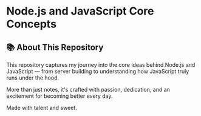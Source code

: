 # Node.js and JavaScript Core Concepts

## 📚 About This Repository

This repository captures my journey into the core ideas behind Node.js and JavaScript — from server building to understanding how JavaScript truly runs under the hood.

More than just notes, it's crafted with passion, dedication, and an excitement for becoming better every day.  

Made with talent and sweet. 